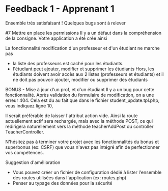# Feedback 1 - Apprenant 1

Ensemble très satisfaisant !
Quelques bugs sont à relever

#7 Mettre en place les permissions
Il y a un défaut dans la compréhension de la consigne. Votre application a été crée ainsi

La fonctionnalité modification d'un professeur et d'un étudiant ne marche pas
- la liste des professeurs est caché pour les étudiants.
- l'étudiant peut ajouter, modifier et supprimer les étudiants 
Hors, les étudiants doivent avoir accès aux 2 listes (professeurs et étudiants) et il ne doit pas pouvoir ajouter, modifier ou supprimer des étudiants

BONUS - Mise à jour d'un prof, et d'un étudiant
Il y a un bug pour cette fonctionnalité. Après validation du formulaire de modification, on a une erreur 404. Cela est du au fait que dans le fichier student_update.tpl.php, vous indiquez ligne 10, 
<form action="<?= $router->generate('student_update_post') ?>" method="POST" class="mt-5">
Il serait préférable de laisser l'attribut action vide. Ainsi la route actuellement actif sera rechargée, mais avec la méthode POST, ce qui redirigera naturellement vers la méthode teacherAddPost du controller TeacherController.

N'hésitez pas à terminer votre projet avec les fonctionnalités du bonus et superbonus (ex: CSRF) que vous n'avez pas intégré afin de perfectionner vos compétences.

Suggestion d'amélioration
- Vous pouvez créer un fichier de configuration dédié à lister l'ensemble des routes utilisées dans l'application (ex: routes.php)
- Penser au typage des données pour la sécurité

